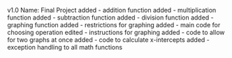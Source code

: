 v1.0
Name: Final Project
added - addition function
added - multiplication function
added - subtraction function
added - division function
added - graphing function
added - restrictions for graphing
added - main code for choosing operation
edited - instructions for graphing
added - code to allow for two graphs at once
added - code to calculate x-intercepts
added - exception handling to all math functions